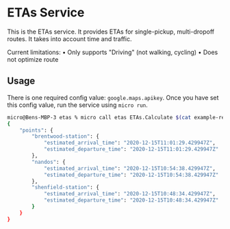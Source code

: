 # ETAs Service

This is the ETAs service. It provides ETAs for single-pickup, multi-dropoff routes. It takes into account time and traffic.

Current limitations:
• Only supports "Driving" (not walking, cycling)
• Does not optimize route

## Usage

There is one required config value: `google.maps.apikey`. Once you have set this config value, run the service using `micro run`.

```bash
micro@Bens-MBP-3 etas % micro call etas ETAs.Calculate $(cat example-req.json)
{
	"points": {
		"brentwood-station": {
			"estimated_arrival_time": "2020-12-15T11:01:29.429947Z",
			"estimated_departure_time": "2020-12-15T11:01:29.429947Z"
		},
		"nandos": {
			"estimated_arrival_time": "2020-12-15T10:54:38.429947Z",
			"estimated_departure_time": "2020-12-15T10:54:38.429947Z"
		},
		"shenfield-station": {
			"estimated_arrival_time": "2020-12-15T10:48:34.429947Z",
			"estimated_departure_time": "2020-12-15T10:48:34.429947Z"
		}
	}
}
```
